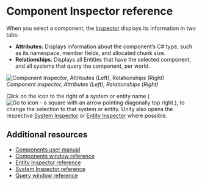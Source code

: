# Component Inspector reference

When you select a component, the [Inspector](https://docs.unity3d.com/Manual/UsingTheInspector.html) displays its information in two tabs:

* **Attributes:** Displays information about the component’s C# type, such as its namespace, member fields, and allocated chunk size.
* **Relationships**: Displays all Entities that have the selected component, and all systems that query the component, per world.


![Component Inspector, Attributes (Left), Relationships (Right)](images/editor-component-inspectors.png)<br/>_Component Inspector, Attributes (Left), Relationships (Right)_

Click on the icon to the right of a system or entity name (![Go to icon - a square with an arrow pointing diagonally top right.](images/editor-go-to.png)), to change the selection to that system or entity. Unity also opens the respective [System Inspector](editor-system-inspector.md) or [Entity Inspector](editor-entity-inspector.md) where possible.


## Additional resources

* [Components user manual](concepts-components.md)
* [Components window reference](editor-components-window.md)
* [Entity Inspector reference](editor-entity-inspector.md)
* [System Inspector reference](editor-system-inspector.md)
* [Query window reference](editor-query-window.md)